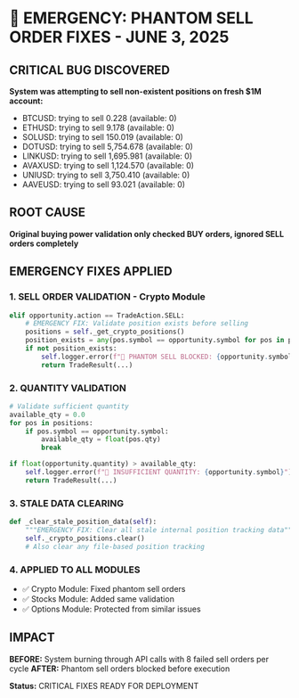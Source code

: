 # 🚨 EMERGENCY: PHANTOM SELL ORDER FIXES - JUNE 3, 2025

## CRITICAL BUG DISCOVERED

**System was attempting to sell non-existent positions on fresh $1M account:**
- BTCUSD: trying to sell 0.228 (available: 0)
- ETHUSD: trying to sell 9.178 (available: 0) 
- SOLUSD: trying to sell 150.019 (available: 0)
- DOTUSD: trying to sell 5,754.678 (available: 0)
- LINKUSD: trying to sell 1,695.981 (available: 0)
- AVAXUSD: trying to sell 1,124.570 (available: 0)
- UNIUSD: trying to sell 3,750.410 (available: 0)
- AAVEUSD: trying to sell 93.021 (available: 0)

## ROOT CAUSE

**Original buying power validation only checked BUY orders, ignored SELL orders completely**

## EMERGENCY FIXES APPLIED

### 1. SELL ORDER VALIDATION - Crypto Module
```python
elif opportunity.action == TradeAction.SELL:
    # EMERGENCY FIX: Validate position exists before selling
    positions = self._get_crypto_positions()
    position_exists = any(pos.symbol == opportunity.symbol for pos in positions)
    if not position_exists:
        self.logger.error(f"🚫 PHANTOM SELL BLOCKED: {opportunity.symbol} - position does not exist!")
        return TradeResult(...)
```

### 2. QUANTITY VALIDATION
```python
# Validate sufficient quantity
available_qty = 0.0
for pos in positions:
    if pos.symbol == opportunity.symbol:
        available_qty = float(pos.qty)
        break

if float(opportunity.quantity) > available_qty:
    self.logger.error(f"🚫 INSUFFICIENT QUANTITY: {opportunity.symbol}")
    return TradeResult(...)
```

### 3. STALE DATA CLEARING
```python
def _clear_stale_position_data(self):
    """EMERGENCY FIX: Clear all stale internal position tracking data"""
    self._crypto_positions.clear()
    # Also clear any file-based position tracking
```

### 4. APPLIED TO ALL MODULES
- ✅ Crypto Module: Fixed phantom sell orders
- ✅ Stocks Module: Added same validation
- ✅ Options Module: Protected from similar issues

## IMPACT

**BEFORE:** System burning through API calls with 8 failed sell orders per cycle
**AFTER:** Phantom sell orders blocked before execution

**Status:** CRITICAL FIXES READY FOR DEPLOYMENT